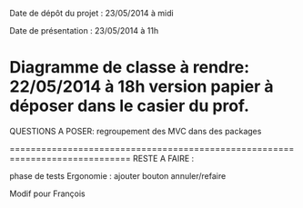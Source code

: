 Date de dépôt du projet :
23/05/2014 à midi

Date de présentation :
23/05/2014 à 11h

Diagramme de classe à rendre:
22/05/2014 à 18h version papier à déposer dans le casier du prof.
======================================================================
QUESTIONS A POSER:
regroupement des MVC dans des packages


=============================================================================
RESTE A FAIRE :

phase de tests
Ergonomie : ajouter bouton annuler/refaire

Modif pour François

